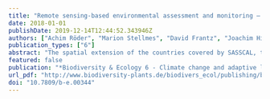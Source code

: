 ```yaml
---
title: "Remote sensing-based environmental assessment and monitoring – generation of operational baseline and enhanced experimental products in southern Africa"
date: 2018-01-01
publishDate: 2019-12-14T12:44:52.343946Z
authors: ["Achim Röder", "Marion Stellmes", "David Frantz", "Joachim Hill"]
publication_types: ["6"]
abstract: "The spatial extension of the countries covered by SASSCAL, the diversity of their landscapes, and the range of social and ecological processes, constitute a challenge to environmental research. The latter have sometimes needed to focus on small test sites for very specifi c questions, or else required data and methods that allowed large area assessments. In either situation it is important that the studies are founded on consistent and comparable data. Responding to this requirement, a range of products based on operational earth observation satellite systems has been developed in the frame of SASSCAL. Here, we introduce the most relevant primary and derived products at coarse (250?500 m MODIS) and medium (30 m Landsat) spatial resolution, describe their basic properties, and provide examples of application as an impetus for further research. At the same time, alternative sources of data and advances in sensor systems off er high potential in complementing information from operational products, or provide further insights into specifi c local questions. We thus briefl y touch upon the potential of such systems, including active sensing and/or airborne technologies such as Synthetic Aperture Radar, Light Detection and Ranging, use of Unmanned Aerial Vehicles (UAV), and hyperspectral imaging, and introduce studies carried under SASSCAL using these systems."
featured: false
publication: "*Biodiversity & Ecology 6 - Climate change and adaptive landmanagement in southern Africa - assessments, changes, challenges, and solutions*"
url_pdf: "http://www.biodiversity-plants.de/biodivers_ecol/publishing/b-e.00344.pdf"
doi: "10.7809/b-e.00344"
---
```


